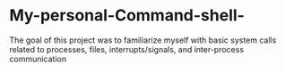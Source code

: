 # My-personal-Command-shell-
The goal of this project was to familiarize myself with basic system calls related to processes, files, interrupts/signals, and inter-process communication
